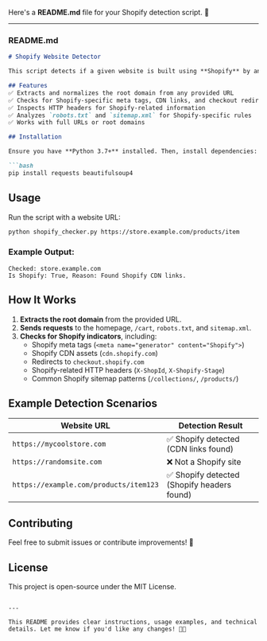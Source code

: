 Here's a **README.md** file for your Shopify detection script. 🚀  

---

### **README.md**
```markdown
# Shopify Website Detector

This script detects if a given website is built using **Shopify** by analyzing its source code, HTTP headers, and common Shopify-specific patterns.

## Features
✅ Extracts and normalizes the root domain from any provided URL  
✅ Checks for Shopify-specific meta tags, CDN links, and checkout redirects  
✅ Inspects HTTP headers for Shopify-related information  
✅ Analyzes `robots.txt` and `sitemap.xml` for Shopify-specific rules  
✅ Works with full URLs or root domains  

## Installation

Ensure you have **Python 3.7+** installed. Then, install dependencies:

```bash
pip install requests beautifulsoup4
```

## Usage

Run the script with a website URL:

```bash
python shopify_checker.py https://store.example.com/products/item
```

### Example Output:
```
Checked: store.example.com
Is Shopify: True, Reason: Found Shopify CDN links.
```

## How It Works
1. **Extracts the root domain** from the provided URL.
2. **Sends requests** to the homepage, `/cart`, `robots.txt`, and `sitemap.xml`.
3. **Checks for Shopify indicators**, including:
   - Shopify meta tags (`<meta name="generator" content="Shopify">`)
   - Shopify CDN assets (`cdn.shopify.com`)
   - Redirects to `checkout.shopify.com`
   - Shopify-related HTTP headers (`X-ShopId`, `X-Shopify-Stage`)
   - Common Shopify sitemap patterns (`/collections/`, `/products/`)

## Example Detection Scenarios

| Website URL | Detection Result |
|-------------|-----------------|
| `https://mycoolstore.com` | ✅ Shopify detected (CDN links found) |
| `https://randomsite.com` | ❌ Not a Shopify site |
| `https://example.com/products/item123` | ✅ Shopify detected (Shopify headers found) |

## Contributing
Feel free to submit issues or contribute improvements! 🚀

## License
This project is open-source under the MIT License.
```

---

This README provides clear instructions, usage examples, and technical details. Let me know if you'd like any changes! 🚀📄